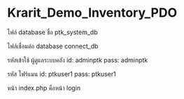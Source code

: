 ﻿# Krarit_Demo_Inventory_PDO
ไฟล์ database ชื่อ ptk_system_db

ไฟล์เชื่อมต่อ database connect_db

รหัสเข้าใช้ ผู้ดูแลระบบคลัง  id: adminptk pass: adminptk

รหัส โฟร์แมน  id: ptkuser1 pass: ptkuser1

หน้า index.php คือหน้า login
